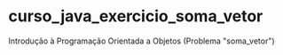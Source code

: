 # curso_java_exercicio_soma_vetor
Introdução à Programação Orientada a Objetos (Problema "soma_vetor")
